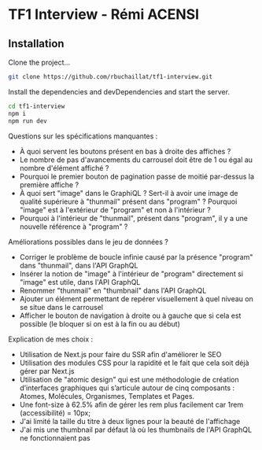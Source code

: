 # TF1 Interview - Rémi ACENSI

## Installation

Clone the project...

```sh
git clone https://github.com/rbuchaillat/tf1-interview.git
```

Install the dependencies and devDependencies and start the server.

```sh
cd tf1-interview
npm i
npm run dev
```

Questions sur les spécifications manquantes :

- À quoi servent les boutons présent en bas à droite des affiches ?
- Le nombre de pas d'avancements du carrousel doit être de 1 ou égal au nombre d'élément affiché ?
- Pourquoi le premier bouton de pagination passe de moitié par-dessus la première affiche ?
- À quoi sert "image" dans le GraphiQL ? Sert-il à avoir une image de qualité supérieure à "thunmail" présent dans "program" ? Pourquoi "image" est à l'extérieur de "program" et non à l'intérieur ?
- Pourquoi à l'intérieur de "thunmail", présent dans "program", il y a une nouvelle référence à "program" ?

Améliorations possibles dans le jeu de données ?

- Corriger le problème de boucle infinie causé par la présence "program" dans "thunmail", dans l'API GraphQL
- Insérer la notion de "image" à l'intérieur de "program" directement si "image" est utile, dans l'API GraphQL
- Renommer "thunmail" en "thumbnail" dans l'API GraphQL
- Ajouter un élément permettant de repérer visuellement à quel niveau on se situe dans le carrousel
- Afficher le bouton de navigation à droite ou à gauche que si cela est possible (le bloquer si on est à la fin ou au début)

Explication de mes choix :

- Utilisation de Next.js pour faire du SSR afin d'améliorer le SEO 
- Utilisation des modules CSS pour la rapidité et le fait que cela soit déjà gérer par Next.js
- Utilisation de "atomic design" qui est une méthodologie de création d’interfaces graphiques qui s’articule autour de cinq composants : Atomes, Molécules, Organismes, Templates et Pages.
- Une font-size à 62.5% afin de gérer les rem plus facilement car 1rem (accessibilité) = 10px;
- J'ai limité la taille du titre à deux lignes pour la beauté de l'affichage
- J'ai mis une thumbnail par défaut là où les thumbnails de l'API GraphQL ne fonctionnaient pas
